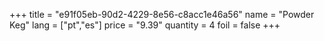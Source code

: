 +++
title = "e91f05eb-90d2-4229-8e56-c8acc1e46a56"
name = "Powder Keg"
lang = ["pt","es"]
price = "9.39"
quantity = 4
foil = false
+++
